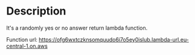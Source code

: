 # Description
It's a randomly yes or no answer return lambda function.

Function url: https://ofg6wxtczknsomquudo6i7o5ey0islub.lambda-url.eu-central-1.on.aws

